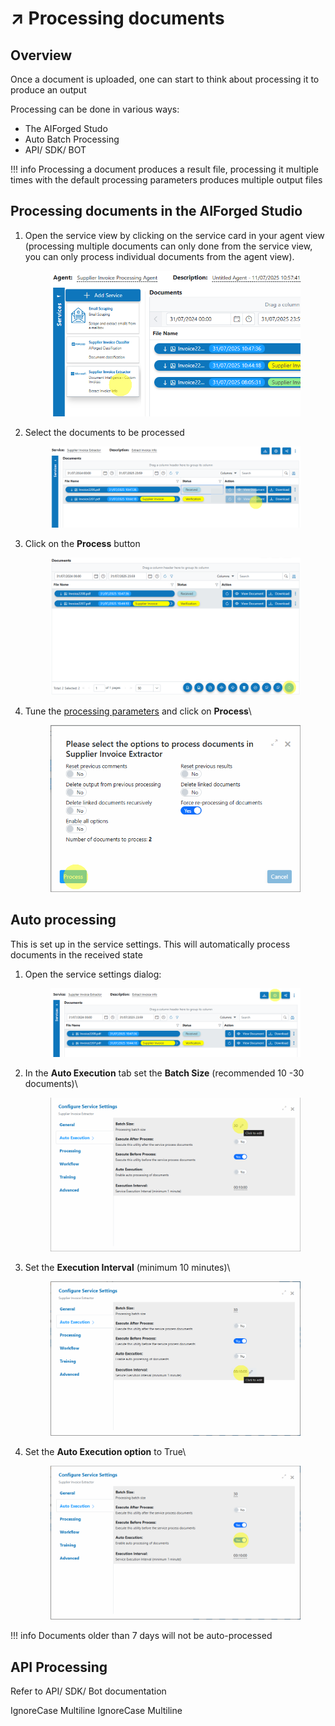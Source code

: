 # ↗️ Processing documents

## Overview

Once a document is uploaded, one can start to think about processing it to produce an output

Processing can be done in various ways:

* The AIForged Studo
* Auto Batch Processing
* API/ SDK/ BOT

!!! info
    Processing a document produces a result file, processing it multiple times with the default processing parameters produces multiple output files

## Processing documents in the AIForged Studio

1.  Open the service view by clicking on the service card in your agent view (processing multiple documents can only done from the service view, you can only process individual documents from the agent view).

    <div align="left"><figure><img src="../../assets/image%20%2871%29.png" alt=""><figcaption></figcaption></figure></div>
2.  Select the documents to be processed

    <div align="left"><figure><img src="../../assets/image%20%2872%29.png" alt=""><figcaption></figcaption></figure></div>
3.  Click on the **Process** button

    <div align="left"><figure><img src="../../assets/image%20%2873%29.png" alt=""><figcaption></figcaption></figure></div>
4.  Tune the [processing parameters](processing-paramaters.md) and click on **Process**\


    <div align="left"><figure><img src="../../assets/image%20%2878%29.png" alt=""><figcaption></figcaption></figure></div>

## Auto processing

This is set up in the service settings. This will automatically process documents in the received state

1.  Open the service settings dialog:

    <div align="left"><figure><img src="../../assets/image%20%2874%29.png" alt=""><figcaption></figcaption></figure></div>
2.  In the **Auto Execution** tab set the **Batch Size** (recommended 10 -30 documents)\


    <div align="left"><figure><img src="../../assets/image%20%2875%29.png" alt=""><figcaption></figcaption></figure></div>
3.  Set the **Execution Interval** (minimum 10 minutes)\


    <div align="left"><figure><img src="../../assets/image%20%2876%29.png" alt=""><figcaption></figcaption></figure></div>
4.  Set the **Auto Execution option** to True\


    <div align="left"><figure><img src="../../assets/image%20%2877%29.png" alt=""><figcaption></figcaption></figure></div>

!!! info
    Documents older than 7 days will not be auto-processed

## API Processing

Refer to API/ SDK/ Bot documentation

 IgnoreCase Multiline IgnoreCase Multiline

